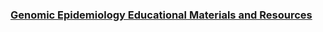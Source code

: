 ### [Genomic Epidemiology Educational Materials and Resources](genomic-epi-educational-resources.md)
